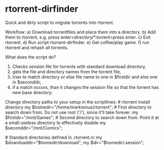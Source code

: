 # rtorrent-dirfinder

Quick and dirty script to migrate torrents into rtorrent.

Workflow:
a) Download torrentfiles and place them into a directory.
b) Add them to rtorrent, e.g. press enter>directory/\*.torrent>press enter.
c) Exit rtorrent.
d) Run script rtorrent-dirfinder.
e) Get coffee/play game.
f) run rtorrent and rehash all torrents.


What does the script do?
1) Checks session file for torrents with standard download directory,
2) gets the file and directory names from the torrent file,
3) tries to match directory or else file name to one in $firstdir and else one in $seconddir,
4) if a match occurs, than it changes the session file so that the torrent has new base directory.


Change directory paths to your setup in the scriptlines:
\# rtorrent install directory
my $homedir="/home/markismus/rtorrent";
\# First directory to search down from. Do not use root ('/'), since it'll take forever.
my $firstdir="/mnt/Games";
\# Second directory to search down from. Point it at a small useless directory to effectively disable
my $seconddir="/mnt/Comics";

\# Standard directories defined in .rtorrent.rc
my $downloaddir="$homedir/download";
my $dir="$homedir/.session";
